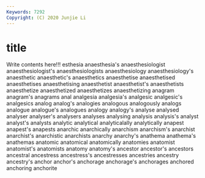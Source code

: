 ```yaml
---
Keywords: 7292
Copyright: (C) 2020 Junjie Li
---
```


# title

Write contents here!!!
esthesia 
anaesthesia's 
anaesthesiologist 
anaesthesiologist's
anaesthesiologists 
anaesthesiology 
anaesthesiology's 
anaesthetic 
anaesthetic's 
anaesthetics 
anaesthetise 
anaesthetised 
anaesthetises 
anaesthetising
anaesthetist 
anaesthetist's 
anaesthetists 
anaesthetize 
anaesthetized 
anaesthetizes 
anaesthetizing 
anagram 
anagram's 
anagrams
anal 
analgesia 
analgesia's 
analgesic 
analgesic's 
analgesics 
analog 
analog's 
analogies 
analogous
analogously 
analogs 
analogue 
analogue's 
analogues 
analogy 
analogy's 
analyse 
analysed 
analyser
analyser's 
analysers 
analyses 
analysing 
analysis 
analysis's 
analyst 
analyst's 
analysts 
analytic
analytical 
analyticalally 
analytically 
anapest 
anapest's 
anapests 
anarchic 
anarchically 
anarchism 
anarchism's
anarchist 
anarchist's 
anarchistic 
anarchists 
anarchy 
anarchy's 
anathema 
anathema's 
anathemas 
anatomic
anatomical 
anatomically 
anatomies 
anatomist 
anatomist's 
anatomists 
anatomy 
anatomy's 
ancestor 
ancestor's
ancestors 
ancestral 
ancestress 
ancestress's 
ancestresses 
ancestries 
ancestry 
ancestry's 
anchor 
anchor's
anchorage 
anchorage's 
anchorages 
anchored 
anchoring 
anchorite 

